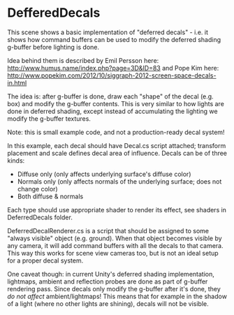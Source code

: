 # DefferedDecals

This scene shows a basic implementation of "deferred decals" - i.e.
it shows how command buffers can be used to modify the deferred
shading g-buffer before lighting is done.

Idea behind them is described by Emil Persson here:
http://www.humus.name/index.php?page=3D&ID=83 and Pope Kim here:
http://www.popekim.com/2012/10/siggraph-2012-screen-space-decals-in.html

The idea is: after g-buffer is done, draw each "shape" of the decal (e.g. box)
and modify the g-buffer contents. This is very similar to how lights are done
in deferred shading, except instead of accumulating the lighting
we modify the g-buffer textures.

Note: this is small example code, and not a production-ready decal system!

In this example, each decal should have Decal.cs script attached; transform
placement and scale defines decal area of influence. Decals can be of three kinds:

* Diffuse only (only affects underlying surface's diffuse color)
* Normals only (only affects normals of the underlying surface; does not change color)
* Both diffuse & normals

Each type should use appropriate shader to render its effect, see shaders in DeferredDecals
folder.

DeferredDecalRenderer.cs is a script that should be assigned to some "always visible"
object (e.g. ground). When that object becomes visible by any camera, it will add
command buffers with all the decals to that camera. This way this works for scene view
cameras too, but is not an ideal setup for a proper decal system.

One caveat though: in current Unity's deferred shading implementation, lightmaps, ambient
and reflection probes are done as part of g-buffer rendering pass. Since decals only
modify the g-buffer after it's done, they *do not affect* ambient/lightmaps! This means
that for example in the shadow of a light (where no other lights are shining),
decals will not be visible.
